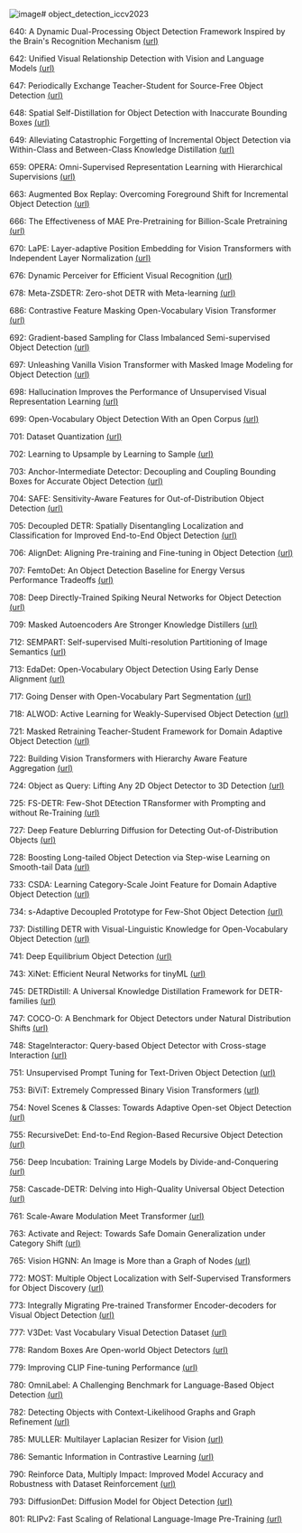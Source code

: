![image](https://github.com/CUQS/object_detection_iccv2023/assets/46483439/2b702bd8-497c-470a-8308-63868c425be8)# object_detection_iccv2023

640: A Dynamic Dual-Processing Object Detection Framework Inspired by the Brain's Recognition Mechanism [(](https://openaccess.thecvf.com/content/ICCV2023/html/Zhang_A_Dynamic_Dual-Processing_Object_Detection_Framework_Inspired_by_the_Brains_ICCV_2023_paper.html)[url](https://openaccess.thecvf.com/content/ICCV2023/html/Zhang_A_Dynamic_Dual-Processing_Object_Detection_Framework_Inspired_by_the_Brains_ICCV_2023_paper.html)[)](https://openaccess.thecvf.com/content/ICCV2023/html/Zhang_A_Dynamic_Dual-Processing_Object_Detection_Framework_Inspired_by_the_Brains_ICCV_2023_paper.html)

642: Unified Visual Relationship Detection with Vision and Language Models [(](https://openaccess.thecvf.com/content/ICCV2023/html/Zhao_Unified_Visual_Relationship_Detection_with_Vision_and_Language_Models_ICCV_2023_paper.html)[url](https://openaccess.thecvf.com/content/ICCV2023/html/Zhao_Unified_Visual_Relationship_Detection_with_Vision_and_Language_Models_ICCV_2023_paper.html)[)](https://openaccess.thecvf.com/content/ICCV2023/html/Zhao_Unified_Visual_Relationship_Detection_with_Vision_and_Language_Models_ICCV_2023_paper.html)

647: Periodically Exchange Teacher-Student for Source-Free Object Detection [(](https://openaccess.thecvf.com/content/ICCV2023/html/Liu_Periodically_Exchange_Teacher-Student_for_Source-Free_Object_Detection_ICCV_2023_paper.html)[url](https://openaccess.thecvf.com/content/ICCV2023/html/Liu_Periodically_Exchange_Teacher-Student_for_Source-Free_Object_Detection_ICCV_2023_paper.html)[)](https://openaccess.thecvf.com/content/ICCV2023/html/Liu_Periodically_Exchange_Teacher-Student_for_Source-Free_Object_Detection_ICCV_2023_paper.html)

648: Spatial Self-Distillation for Object Detection with Inaccurate Bounding Boxes [(](https://openaccess.thecvf.com/content/ICCV2023/html/Wu_Spatial_Self-Distillation_for_Object_Detection_with_Inaccurate_Bounding_Boxes_ICCV_2023_paper.html)[url](https://openaccess.thecvf.com/content/ICCV2023/html/Wu_Spatial_Self-Distillation_for_Object_Detection_with_Inaccurate_Bounding_Boxes_ICCV_2023_paper.html)[)](https://openaccess.thecvf.com/content/ICCV2023/html/Wu_Spatial_Self-Distillation_for_Object_Detection_with_Inaccurate_Bounding_Boxes_ICCV_2023_paper.html)

649: Alleviating Catastrophic Forgetting of Incremental Object Detection via Within-Class and Between-Class Knowledge Distillation [(](https://openaccess.thecvf.com/content/ICCV2023/html/Kang_Alleviating_Catastrophic_Forgetting_of_Incremental_Object_Detection_via_Within-Class_and_ICCV_2023_paper.html)[url](https://openaccess.thecvf.com/content/ICCV2023/html/Kang_Alleviating_Catastrophic_Forgetting_of_Incremental_Object_Detection_via_Within-Class_and_ICCV_2023_paper.html)[)](https://openaccess.thecvf.com/content/ICCV2023/html/Kang_Alleviating_Catastrophic_Forgetting_of_Incremental_Object_Detection_via_Within-Class_and_ICCV_2023_paper.html)

659: OPERA: Omni-Supervised Representation Learning with Hierarchical Supervisions [(](https://openaccess.thecvf.com/content/ICCV2023/html/Wang_OPERA_Omni-Supervised_Representation_Learning_with_Hierarchical_Supervisions_ICCV_2023_paper.html)[url](https://openaccess.thecvf.com/content/ICCV2023/html/Wang_OPERA_Omni-Supervised_Representation_Learning_with_Hierarchical_Supervisions_ICCV_2023_paper.html)[)](https://openaccess.thecvf.com/content/ICCV2023/html/Wang_OPERA_Omni-Supervised_Representation_Learning_with_Hierarchical_Supervisions_ICCV_2023_paper.html)

663: Augmented Box Replay: Overcoming Foreground Shift for Incremental Object Detection [(](https://openaccess.thecvf.com/content/ICCV2023/html/Liu_Augmented_Box_Replay_Overcoming_Foreground_Shift_for_Incremental_Object_Detection_ICCV_2023_paper.html)[url](https://openaccess.thecvf.com/content/ICCV2023/html/Liu_Augmented_Box_Replay_Overcoming_Foreground_Shift_for_Incremental_Object_Detection_ICCV_2023_paper.html)[)](https://openaccess.thecvf.com/content/ICCV2023/html/Liu_Augmented_Box_Replay_Overcoming_Foreground_Shift_for_Incremental_Object_Detection_ICCV_2023_paper.html)

666: The Effectiveness of MAE Pre-Pretraining for Billion-Scale Pretraining [(](https://openaccess.thecvf.com/content/ICCV2023/html/Singh_The_Effectiveness_of_MAE_Pre-Pretraining_for_Billion-Scale_Pretraining_ICCV_2023_paper.html)[url](https://openaccess.thecvf.com/content/ICCV2023/html/Singh_The_Effectiveness_of_MAE_Pre-Pretraining_for_Billion-Scale_Pretraining_ICCV_2023_paper.html)[)](https://openaccess.thecvf.com/content/ICCV2023/html/Singh_The_Effectiveness_of_MAE_Pre-Pretraining_for_Billion-Scale_Pretraining_ICCV_2023_paper.html)

670: LaPE: Layer-adaptive Position Embedding for Vision Transformers with Independent Layer Normalization [(](https://openaccess.thecvf.com/content/ICCV2023/html/Yu_LaPE_Layer-adaptive_Position_Embedding_for_Vision_Transformers_with_Independent_Layer_ICCV_2023_paper.html)[url](https://openaccess.thecvf.com/content/ICCV2023/html/Yu_LaPE_Layer-adaptive_Position_Embedding_for_Vision_Transformers_with_Independent_Layer_ICCV_2023_paper.html)[)](https://openaccess.thecvf.com/content/ICCV2023/html/Yu_LaPE_Layer-adaptive_Position_Embedding_for_Vision_Transformers_with_Independent_Layer_ICCV_2023_paper.html)

676: Dynamic Perceiver for Efficient Visual Recognition [(](https://openaccess.thecvf.com/content/ICCV2023/html/Han_Dynamic_Perceiver_for_Efficient_Visual_Recognition_ICCV_2023_paper.html)[url](https://openaccess.thecvf.com/content/ICCV2023/html/Han_Dynamic_Perceiver_for_Efficient_Visual_Recognition_ICCV_2023_paper.html)[)](https://openaccess.thecvf.com/content/ICCV2023/html/Han_Dynamic_Perceiver_for_Efficient_Visual_Recognition_ICCV_2023_paper.html)

678: Meta-ZSDETR: Zero-shot DETR with Meta-learning [(](https://openaccess.thecvf.com/content/ICCV2023/html/Zhang_Meta-ZSDETR_Zero-shot_DETR_with_Meta-learning_ICCV_2023_paper.html)[url](https://openaccess.thecvf.com/content/ICCV2023/html/Zhang_Meta-ZSDETR_Zero-shot_DETR_with_Meta-learning_ICCV_2023_paper.html)[)](https://openaccess.thecvf.com/content/ICCV2023/html/Zhang_Meta-ZSDETR_Zero-shot_DETR_with_Meta-learning_ICCV_2023_paper.html)

686: Contrastive Feature Masking Open-Vocabulary Vision Transformer [(](https://openaccess.thecvf.com/content/ICCV2023/html/Kim_Contrastive_Feature_Masking_Open-Vocabulary_Vision_Transformer_ICCV_2023_paper.html)[url](https://openaccess.thecvf.com/content/ICCV2023/html/Kim_Contrastive_Feature_Masking_Open-Vocabulary_Vision_Transformer_ICCV_2023_paper.html)[)](https://openaccess.thecvf.com/content/ICCV2023/html/Kim_Contrastive_Feature_Masking_Open-Vocabulary_Vision_Transformer_ICCV_2023_paper.html)

692: Gradient-based Sampling for Class Imbalanced Semi-supervised Object Detection [(](https://openaccess.thecvf.com/content/ICCV2023/html/Li_Gradient-based_Sampling_for_Class_Imbalanced_Semi-supervised_Object_Detection_ICCV_2023_paper.html)[url](https://openaccess.thecvf.com/content/ICCV2023/html/Li_Gradient-based_Sampling_for_Class_Imbalanced_Semi-supervised_Object_Detection_ICCV_2023_paper.html)[)](https://openaccess.thecvf.com/content/ICCV2023/html/Li_Gradient-based_Sampling_for_Class_Imbalanced_Semi-supervised_Object_Detection_ICCV_2023_paper.html)

697: Unleashing Vanilla Vision Transformer with Masked Image Modeling for Object Detection [(](https://openaccess.thecvf.com/content/ICCV2023/html/Fang_Unleashing_Vanilla_Vision_Transformer_with_Masked_Image_Modeling_for_Object_ICCV_2023_paper.html)[url](https://openaccess.thecvf.com/content/ICCV2023/html/Fang_Unleashing_Vanilla_Vision_Transformer_with_Masked_Image_Modeling_for_Object_ICCV_2023_paper.html)[)](https://openaccess.thecvf.com/content/ICCV2023/html/Fang_Unleashing_Vanilla_Vision_Transformer_with_Masked_Image_Modeling_for_Object_ICCV_2023_paper.html)

698: Hallucination Improves the Performance of Unsupervised Visual Representation Learning [(](https://openaccess.thecvf.com/content/ICCV2023/html/Wu_Hallucination_Improves_the_Performance_of_Unsupervised_Visual_Representation_Learning_ICCV_2023_paper.html)[url](https://openaccess.thecvf.com/content/ICCV2023/html/Wu_Hallucination_Improves_the_Performance_of_Unsupervised_Visual_Representation_Learning_ICCV_2023_paper.html)[)](https://openaccess.thecvf.com/content/ICCV2023/html/Wu_Hallucination_Improves_the_Performance_of_Unsupervised_Visual_Representation_Learning_ICCV_2023_paper.html)

699: Open-Vocabulary Object Detection With an Open Corpus [(](https://openaccess.thecvf.com/content/ICCV2023/html/Wang_Open-Vocabulary_Object_Detection_With_an_Open_Corpus_ICCV_2023_paper.html)[url](https://openaccess.thecvf.com/content/ICCV2023/html/Wang_Open-Vocabulary_Object_Detection_With_an_Open_Corpus_ICCV_2023_paper.html)[)](https://openaccess.thecvf.com/content/ICCV2023/html/Wang_Open-Vocabulary_Object_Detection_With_an_Open_Corpus_ICCV_2023_paper.html)

701: Dataset Quantization [(](https://openaccess.thecvf.com/content/ICCV2023/html/Zhou_Dataset_Quantization_ICCV_2023_paper.html)[url](https://openaccess.thecvf.com/content/ICCV2023/html/Zhou_Dataset_Quantization_ICCV_2023_paper.html)[)](https://openaccess.thecvf.com/content/ICCV2023/html/Zhou_Dataset_Quantization_ICCV_2023_paper.html)

702: Learning to Upsample by Learning to Sample [(](https://openaccess.thecvf.com/content/ICCV2023/html/Liu_Learning_to_Upsample_by_Learning_to_Sample_ICCV_2023_paper.html)[url](https://openaccess.thecvf.com/content/ICCV2023/html/Liu_Learning_to_Upsample_by_Learning_to_Sample_ICCV_2023_paper.html)[)](https://openaccess.thecvf.com/content/ICCV2023/html/Liu_Learning_to_Upsample_by_Learning_to_Sample_ICCV_2023_paper.html)

703: Anchor-Intermediate Detector: Decoupling and Coupling Bounding Boxes for Accurate Object Detection [(](https://openaccess.thecvf.com/content/ICCV2023/html/Lv_Anchor-Intermediate_Detector_Decoupling_and_Coupling_Bounding_Boxes_for_Accurate_Object_ICCV_2023_paper.html)[url](https://openaccess.thecvf.com/content/ICCV2023/html/Lv_Anchor-Intermediate_Detector_Decoupling_and_Coupling_Bounding_Boxes_for_Accurate_Object_ICCV_2023_paper.html)[)](https://openaccess.thecvf.com/content/ICCV2023/html/Lv_Anchor-Intermediate_Detector_Decoupling_and_Coupling_Bounding_Boxes_for_Accurate_Object_ICCV_2023_paper.html)

704: SAFE: Sensitivity-Aware Features for Out-of-Distribution Object Detection [(](https://openaccess.thecvf.com/content/ICCV2023/html/Wilson_SAFE_Sensitivity-Aware_Features_for_Out-of-Distribution_Object_Detection_ICCV_2023_paper.html)[url](https://openaccess.thecvf.com/content/ICCV2023/html/Wilson_SAFE_Sensitivity-Aware_Features_for_Out-of-Distribution_Object_Detection_ICCV_2023_paper.html)[)](https://openaccess.thecvf.com/content/ICCV2023/html/Wilson_SAFE_Sensitivity-Aware_Features_for_Out-of-Distribution_Object_Detection_ICCV_2023_paper.html)

705: Decoupled DETR: Spatially Disentangling Localization and Classification for Improved End-to-End Object Detection [(](https://openaccess.thecvf.com/content/ICCV2023/html/Zhang_Decoupled_DETR_Spatially_Disentangling_Localization_and_Classification_for_Improved_End-to-End_ICCV_2023_paper.html)[url](https://openaccess.thecvf.com/content/ICCV2023/html/Zhang_Decoupled_DETR_Spatially_Disentangling_Localization_and_Classification_for_Improved_End-to-End_ICCV_2023_paper.html)[)](https://openaccess.thecvf.com/content/ICCV2023/html/Zhang_Decoupled_DETR_Spatially_Disentangling_Localization_and_Classification_for_Improved_End-to-End_ICCV_2023_paper.html)

706: AlignDet: Aligning Pre-training and Fine-tuning in Object Detection [(](https://openaccess.thecvf.com/content/ICCV2023/html/Li_AlignDet_Aligning_Pre-training_and_Fine-tuning_in_Object_Detection_ICCV_2023_paper.html)[url](https://openaccess.thecvf.com/content/ICCV2023/html/Li_AlignDet_Aligning_Pre-training_and_Fine-tuning_in_Object_Detection_ICCV_2023_paper.html)[)](https://openaccess.thecvf.com/content/ICCV2023/html/Li_AlignDet_Aligning_Pre-training_and_Fine-tuning_in_Object_Detection_ICCV_2023_paper.html)

707: FemtoDet: An Object Detection Baseline for Energy Versus Performance Tradeoffs [(](https://openaccess.thecvf.com/content/ICCV2023/html/Tu_FemtoDet_An_Object_Detection_Baseline_for_Energy_Versus_Performance_Tradeoffs_ICCV_2023_paper.html)[url](https://openaccess.thecvf.com/content/ICCV2023/html/Tu_FemtoDet_An_Object_Detection_Baseline_for_Energy_Versus_Performance_Tradeoffs_ICCV_2023_paper.html)[)](https://openaccess.thecvf.com/content/ICCV2023/html/Tu_FemtoDet_An_Object_Detection_Baseline_for_Energy_Versus_Performance_Tradeoffs_ICCV_2023_paper.html)

708: Deep Directly-Trained Spiking Neural Networks for Object Detection [(](https://openaccess.thecvf.com/content/ICCV2023/html/Su_Deep_Directly-Trained_Spiking_Neural_Networks_for_Object_Detection_ICCV_2023_paper.html)[url](https://openaccess.thecvf.com/content/ICCV2023/html/Su_Deep_Directly-Trained_Spiking_Neural_Networks_for_Object_Detection_ICCV_2023_paper.html)[)](https://openaccess.thecvf.com/content/ICCV2023/html/Su_Deep_Directly-Trained_Spiking_Neural_Networks_for_Object_Detection_ICCV_2023_paper.html)

709: Masked Autoencoders Are Stronger Knowledge Distillers [(](https://openaccess.thecvf.com/content/ICCV2023/html/Lao_Masked_Autoencoders_Are_Stronger_Knowledge_Distillers_ICCV_2023_paper.html)[url](https://openaccess.thecvf.com/content/ICCV2023/html/Lao_Masked_Autoencoders_Are_Stronger_Knowledge_Distillers_ICCV_2023_paper.html)[)](https://openaccess.thecvf.com/content/ICCV2023/html/Lao_Masked_Autoencoders_Are_Stronger_Knowledge_Distillers_ICCV_2023_paper.html)

712: SEMPART: Self-supervised Multi-resolution Partitioning of Image Semantics [(](https://openaccess.thecvf.com/content/ICCV2023/html/Ravindran_SEMPART_Self-supervised_Multi-resolution_Partitioning_of_Image_Semantics_ICCV_2023_paper.html)[url](https://openaccess.thecvf.com/content/ICCV2023/html/Ravindran_SEMPART_Self-supervised_Multi-resolution_Partitioning_of_Image_Semantics_ICCV_2023_paper.html)[)](https://openaccess.thecvf.com/content/ICCV2023/html/Ravindran_SEMPART_Self-supervised_Multi-resolution_Partitioning_of_Image_Semantics_ICCV_2023_paper.html)

713: EdaDet: Open-Vocabulary Object Detection Using Early Dense Alignment [(](https://openaccess.thecvf.com/content/ICCV2023/html/Shi_EdaDet_Open-Vocabulary_Object_Detection_Using_Early_Dense_Alignment_ICCV_2023_paper.html)[url](https://openaccess.thecvf.com/content/ICCV2023/html/Shi_EdaDet_Open-Vocabulary_Object_Detection_Using_Early_Dense_Alignment_ICCV_2023_paper.html)[)](https://openaccess.thecvf.com/content/ICCV2023/html/Shi_EdaDet_Open-Vocabulary_Object_Detection_Using_Early_Dense_Alignment_ICCV_2023_paper.html)

717: Going Denser with Open-Vocabulary Part Segmentation [(](https://openaccess.thecvf.com/content/ICCV2023/html/Sun_Going_Denser_with_Open-Vocabulary_Part_Segmentation_ICCV_2023_paper.html)[url](https://openaccess.thecvf.com/content/ICCV2023/html/Sun_Going_Denser_with_Open-Vocabulary_Part_Segmentation_ICCV_2023_paper.html)[)](https://openaccess.thecvf.com/content/ICCV2023/html/Sun_Going_Denser_with_Open-Vocabulary_Part_Segmentation_ICCV_2023_paper.html)

718: ALWOD: Active Learning for Weakly-Supervised Object Detection [(](https://openaccess.thecvf.com/content/ICCV2023/html/Wang_ALWOD_Active_Learning_for_Weakly-Supervised_Object_Detection_ICCV_2023_paper.html)[url](https://openaccess.thecvf.com/content/ICCV2023/html/Wang_ALWOD_Active_Learning_for_Weakly-Supervised_Object_Detection_ICCV_2023_paper.html)[)](https://openaccess.thecvf.com/content/ICCV2023/html/Wang_ALWOD_Active_Learning_for_Weakly-Supervised_Object_Detection_ICCV_2023_paper.html)

721: Masked Retraining Teacher-Student Framework for Domain Adaptive Object Detection [(](https://openaccess.thecvf.com/content/ICCV2023/html/Zhao_Masked_Retraining_Teacher-Student_Framework_for_Domain_Adaptive_Object_Detection_ICCV_2023_paper.html)[url](https://openaccess.thecvf.com/content/ICCV2023/html/Zhao_Masked_Retraining_Teacher-Student_Framework_for_Domain_Adaptive_Object_Detection_ICCV_2023_paper.html)[)](https://openaccess.thecvf.com/content/ICCV2023/html/Zhao_Masked_Retraining_Teacher-Student_Framework_for_Domain_Adaptive_Object_Detection_ICCV_2023_paper.html)

722: Building Vision Transformers with Hierarchy Aware Feature Aggregation [(](https://openaccess.thecvf.com/content/ICCV2023/html/Chen_Building_Vision_Transformers_with_Hierarchy_Aware_Feature_Aggregation_ICCV_2023_paper.html)[url](https://openaccess.thecvf.com/content/ICCV2023/html/Chen_Building_Vision_Transformers_with_Hierarchy_Aware_Feature_Aggregation_ICCV_2023_paper.html)[)](https://openaccess.thecvf.com/content/ICCV2023/html/Chen_Building_Vision_Transformers_with_Hierarchy_Aware_Feature_Aggregation_ICCV_2023_paper.html)

724: Object as Query: Lifting Any 2D Object Detector to 3D Detection [(](https://openaccess.thecvf.com/content/ICCV2023/html/Wang_Object_as_Query_Lifting_Any_2D_Object_Detector_to_3D_ICCV_2023_paper.html)[url](https://openaccess.thecvf.com/content/ICCV2023/html/Wang_Object_as_Query_Lifting_Any_2D_Object_Detector_to_3D_ICCV_2023_paper.html)[)](https://openaccess.thecvf.com/content/ICCV2023/html/Wang_Object_as_Query_Lifting_Any_2D_Object_Detector_to_3D_ICCV_2023_paper.html)

725: FS-DETR: Few-Shot DEtection TRansformer with Prompting and without Re-Training [(](https://openaccess.thecvf.com/content/ICCV2023/html/Bulat_FS-DETR_Few-Shot_DEtection_TRansformer_with_Prompting_and_without_Re-Training_ICCV_2023_paper.html)[url](https://openaccess.thecvf.com/content/ICCV2023/html/Bulat_FS-DETR_Few-Shot_DEtection_TRansformer_with_Prompting_and_without_Re-Training_ICCV_2023_paper.html)[)](https://openaccess.thecvf.com/content/ICCV2023/html/Bulat_FS-DETR_Few-Shot_DEtection_TRansformer_with_Prompting_and_without_Re-Training_ICCV_2023_paper.html)

727: Deep Feature Deblurring Diffusion for Detecting Out-of-Distribution Objects [(](https://openaccess.thecvf.com/content/ICCV2023/html/Wu_Deep_Feature_Deblurring_Diffusion_for_Detecting_Out-of-Distribution_Objects_ICCV_2023_paper.html)[url](https://openaccess.thecvf.com/content/ICCV2023/html/Wu_Deep_Feature_Deblurring_Diffusion_for_Detecting_Out-of-Distribution_Objects_ICCV_2023_paper.html)[)](https://openaccess.thecvf.com/content/ICCV2023/html/Wu_Deep_Feature_Deblurring_Diffusion_for_Detecting_Out-of-Distribution_Objects_ICCV_2023_paper.html)

728: Boosting Long-tailed Object Detection via Step-wise Learning on Smooth-tail Data [(](https://openaccess.thecvf.com/content/ICCV2023/html/Dong_Boosting_Long-tailed_Object_Detection_via_Step-wise_Learning_on_Smooth-tail_Data_ICCV_2023_paper.html)[url](https://openaccess.thecvf.com/content/ICCV2023/html/Dong_Boosting_Long-tailed_Object_Detection_via_Step-wise_Learning_on_Smooth-tail_Data_ICCV_2023_paper.html)[)](https://openaccess.thecvf.com/content/ICCV2023/html/Dong_Boosting_Long-tailed_Object_Detection_via_Step-wise_Learning_on_Smooth-tail_Data_ICCV_2023_paper.html)

733: CSDA: Learning Category-Scale Joint Feature for Domain Adaptive Object Detection [(](https://openaccess.thecvf.com/content/ICCV2023/html/Gao_CSDA_Learning_Category-Scale_Joint_Feature_for_Domain_Adaptive_Object_Detection_ICCV_2023_paper.html)[url](https://openaccess.thecvf.com/content/ICCV2023/html/Gao_CSDA_Learning_Category-Scale_Joint_Feature_for_Domain_Adaptive_Object_Detection_ICCV_2023_paper.html)[)](https://openaccess.thecvf.com/content/ICCV2023/html/Gao_CSDA_Learning_Category-Scale_Joint_Feature_for_Domain_Adaptive_Object_Detection_ICCV_2023_paper.html)

734: s-Adaptive Decoupled Prototype for Few-Shot Object Detection [(](https://openaccess.thecvf.com/content/ICCV2023/html/Du_s-Adaptive_Decoupled_Prototype_for_Few-Shot_Object_Detection_ICCV_2023_paper.html)[url](https://openaccess.thecvf.com/content/ICCV2023/html/Du_s-Adaptive_Decoupled_Prototype_for_Few-Shot_Object_Detection_ICCV_2023_paper.html)[)](https://openaccess.thecvf.com/content/ICCV2023/html/Du_s-Adaptive_Decoupled_Prototype_for_Few-Shot_Object_Detection_ICCV_2023_paper.html)

737: Distilling DETR with Visual-Linguistic Knowledge for Open-Vocabulary Object Detection [(](https://openaccess.thecvf.com/content/ICCV2023/html/Li_Distilling_DETR_with_Visual-Linguistic_Knowledge_for_Open-Vocabulary_Object_Detection_ICCV_2023_paper.html)[url](https://openaccess.thecvf.com/content/ICCV2023/html/Li_Distilling_DETR_with_Visual-Linguistic_Knowledge_for_Open-Vocabulary_Object_Detection_ICCV_2023_paper.html)[)](https://openaccess.thecvf.com/content/ICCV2023/html/Li_Distilling_DETR_with_Visual-Linguistic_Knowledge_for_Open-Vocabulary_Object_Detection_ICCV_2023_paper.html)

741: Deep Equilibrium Object Detection [(](https://openaccess.thecvf.com/content/ICCV2023/html/Wang_Deep_Equilibrium_Object_Detection_ICCV_2023_paper.html)[url](https://openaccess.thecvf.com/content/ICCV2023/html/Wang_Deep_Equilibrium_Object_Detection_ICCV_2023_paper.html)[)](https://openaccess.thecvf.com/content/ICCV2023/html/Wang_Deep_Equilibrium_Object_Detection_ICCV_2023_paper.html)

743: XiNet: Efficient Neural Networks for tinyML [(](https://openaccess.thecvf.com/content/ICCV2023/html/Ancilotto_XiNet_Efficient_Neural_Networks_for_tinyML_ICCV_2023_paper.html)[url](https://openaccess.thecvf.com/content/ICCV2023/html/Ancilotto_XiNet_Efficient_Neural_Networks_for_tinyML_ICCV_2023_paper.html)[)](https://openaccess.thecvf.com/content/ICCV2023/html/Ancilotto_XiNet_Efficient_Neural_Networks_for_tinyML_ICCV_2023_paper.html)

745: DETRDistill: A Universal Knowledge Distillation Framework for DETR-families [(](https://openaccess.thecvf.com/content/ICCV2023/html/Chang_DETRDistill_A_Universal_Knowledge_Distillation_Framework_for_DETR-families_ICCV_2023_paper.html)[url](https://openaccess.thecvf.com/content/ICCV2023/html/Chang_DETRDistill_A_Universal_Knowledge_Distillation_Framework_for_DETR-families_ICCV_2023_paper.html)[)](https://openaccess.thecvf.com/content/ICCV2023/html/Chang_DETRDistill_A_Universal_Knowledge_Distillation_Framework_for_DETR-families_ICCV_2023_paper.html)

747: COCO-O: A Benchmark for Object Detectors under Natural Distribution Shifts [(](https://openaccess.thecvf.com/content/ICCV2023/html/Mao_COCO-O_A_Benchmark_for_Object_Detectors_under_Natural_Distribution_Shifts_ICCV_2023_paper.html)[url](https://openaccess.thecvf.com/content/ICCV2023/html/Mao_COCO-O_A_Benchmark_for_Object_Detectors_under_Natural_Distribution_Shifts_ICCV_2023_paper.html)[)](https://openaccess.thecvf.com/content/ICCV2023/html/Mao_COCO-O_A_Benchmark_for_Object_Detectors_under_Natural_Distribution_Shifts_ICCV_2023_paper.html)

748: StageInteractor: Query-based Object Detector with Cross-stage Interaction [(](https://openaccess.thecvf.com/content/ICCV2023/html/Teng_StageInteractor_Query-based_Object_Detector_with_Cross-stage_Interaction_ICCV_2023_paper.html)[url](https://openaccess.thecvf.com/content/ICCV2023/html/Teng_StageInteractor_Query-based_Object_Detector_with_Cross-stage_Interaction_ICCV_2023_paper.html)[)](https://openaccess.thecvf.com/content/ICCV2023/html/Teng_StageInteractor_Query-based_Object_Detector_with_Cross-stage_Interaction_ICCV_2023_paper.html)

751: Unsupervised Prompt Tuning for Text-Driven Object Detection [(](https://openaccess.thecvf.com/content/ICCV2023/html/He_Unsupervised_Prompt_Tuning_for_Text-Driven_Object_Detection_ICCV_2023_paper.html)[url](https://openaccess.thecvf.com/content/ICCV2023/html/He_Unsupervised_Prompt_Tuning_for_Text-Driven_Object_Detection_ICCV_2023_paper.html)[)](https://openaccess.thecvf.com/content/ICCV2023/html/He_Unsupervised_Prompt_Tuning_for_Text-Driven_Object_Detection_ICCV_2023_paper.html)

753: BiViT: Extremely Compressed Binary Vision Transformers [(](https://openaccess.thecvf.com/content/ICCV2023/html/He_BiViT_Extremely_Compressed_Binary_Vision_Transformers_ICCV_2023_paper.html)[url](https://openaccess.thecvf.com/content/ICCV2023/html/He_BiViT_Extremely_Compressed_Binary_Vision_Transformers_ICCV_2023_paper.html)[)](https://openaccess.thecvf.com/content/ICCV2023/html/He_BiViT_Extremely_Compressed_Binary_Vision_Transformers_ICCV_2023_paper.html)

754: Novel Scenes & Classes: Towards Adaptive Open-set Object Detection [(](https://openaccess.thecvf.com/content/ICCV2023/html/Li_Novel_Scenes__Classes_Towards_Adaptive_Open-set_Object_Detection_ICCV_2023_paper.html)[url](https://openaccess.thecvf.com/content/ICCV2023/html/Li_Novel_Scenes__Classes_Towards_Adaptive_Open-set_Object_Detection_ICCV_2023_paper.html)[)](https://openaccess.thecvf.com/content/ICCV2023/html/Li_Novel_Scenes__Classes_Towards_Adaptive_Open-set_Object_Detection_ICCV_2023_paper.html)

755: RecursiveDet: End-to-End Region-Based Recursive Object Detection [(](https://openaccess.thecvf.com/content/ICCV2023/html/Zhao_RecursiveDet_End-to-End_Region-Based_Recursive_Object_Detection_ICCV_2023_paper.html)[url](https://openaccess.thecvf.com/content/ICCV2023/html/Zhao_RecursiveDet_End-to-End_Region-Based_Recursive_Object_Detection_ICCV_2023_paper.html)[)](https://openaccess.thecvf.com/content/ICCV2023/html/Zhao_RecursiveDet_End-to-End_Region-Based_Recursive_Object_Detection_ICCV_2023_paper.html)

756: Deep Incubation: Training Large Models by Divide-and-Conquering [(](https://openaccess.thecvf.com/content/ICCV2023/html/Ni_Deep_Incubation_Training_Large_Models_by_Divide-and-Conquering_ICCV_2023_paper.html)[url](https://openaccess.thecvf.com/content/ICCV2023/html/Ni_Deep_Incubation_Training_Large_Models_by_Divide-and-Conquering_ICCV_2023_paper.html)[)](https://openaccess.thecvf.com/content/ICCV2023/html/Ni_Deep_Incubation_Training_Large_Models_by_Divide-and-Conquering_ICCV_2023_paper.html)

758: Cascade-DETR: Delving into High-Quality Universal Object Detection [(](https://openaccess.thecvf.com/content/ICCV2023/html/Ye_Cascade-DETR_Delving_into_High-Quality_Universal_Object_Detection_ICCV_2023_paper.html)[url](https://openaccess.thecvf.com/content/ICCV2023/html/Ye_Cascade-DETR_Delving_into_High-Quality_Universal_Object_Detection_ICCV_2023_paper.html)[)](https://openaccess.thecvf.com/content/ICCV2023/html/Ye_Cascade-DETR_Delving_into_High-Quality_Universal_Object_Detection_ICCV_2023_paper.html)

761: Scale-Aware Modulation Meet Transformer [(](https://openaccess.thecvf.com/content/ICCV2023/html/Lin_Scale-Aware_Modulation_Meet_Transformer_ICCV_2023_paper.html)[url](https://openaccess.thecvf.com/content/ICCV2023/html/Lin_Scale-Aware_Modulation_Meet_Transformer_ICCV_2023_paper.html)[)](https://openaccess.thecvf.com/content/ICCV2023/html/Lin_Scale-Aware_Modulation_Meet_Transformer_ICCV_2023_paper.html)

763: Activate and Reject: Towards Safe Domain Generalization under Category Shift [(](https://openaccess.thecvf.com/content/ICCV2023/html/Chen_Activate_and_Reject_Towards_Safe_Domain_Generalization_under_Category_Shift_ICCV_2023_paper.html)[url](https://openaccess.thecvf.com/content/ICCV2023/html/Chen_Activate_and_Reject_Towards_Safe_Domain_Generalization_under_Category_Shift_ICCV_2023_paper.html)[)](https://openaccess.thecvf.com/content/ICCV2023/html/Chen_Activate_and_Reject_Towards_Safe_Domain_Generalization_under_Category_Shift_ICCV_2023_paper.html)

765: Vision HGNN: An Image is More than a Graph of Nodes [(](https://openaccess.thecvf.com/content/ICCV2023/html/Han_Vision_HGNN_An_Image_is_More_than_a_Graph_of_ICCV_2023_paper.html)[url](https://openaccess.thecvf.com/content/ICCV2023/html/Han_Vision_HGNN_An_Image_is_More_than_a_Graph_of_ICCV_2023_paper.html)[)](https://openaccess.thecvf.com/content/ICCV2023/html/Han_Vision_HGNN_An_Image_is_More_than_a_Graph_of_ICCV_2023_paper.html)

772: MOST: Multiple Object Localization with Self-Supervised Transformers for Object Discovery [(](https://openaccess.thecvf.com/content/ICCV2023/html/Rambhatla_MOST_Multiple_Object_Localization_with_Self-Supervised_Transformers_for_Object_Discovery_ICCV_2023_paper.html)[url](https://openaccess.thecvf.com/content/ICCV2023/html/Rambhatla_MOST_Multiple_Object_Localization_with_Self-Supervised_Transformers_for_Object_Discovery_ICCV_2023_paper.html)[)](https://openaccess.thecvf.com/content/ICCV2023/html/Rambhatla_MOST_Multiple_Object_Localization_with_Self-Supervised_Transformers_for_Object_Discovery_ICCV_2023_paper.html)

773: Integrally Migrating Pre-trained Transformer Encoder-decoders for Visual Object Detection [(](https://openaccess.thecvf.com/content/ICCV2023/html/Liu_Integrally_Migrating_Pre-trained_Transformer_Encoder-decoders_for_Visual_Object_Detection_ICCV_2023_paper.html)[url](https://openaccess.thecvf.com/content/ICCV2023/html/Liu_Integrally_Migrating_Pre-trained_Transformer_Encoder-decoders_for_Visual_Object_Detection_ICCV_2023_paper.html)[)](https://openaccess.thecvf.com/content/ICCV2023/html/Liu_Integrally_Migrating_Pre-trained_Transformer_Encoder-decoders_for_Visual_Object_Detection_ICCV_2023_paper.html)

777: V3Det: Vast Vocabulary Visual Detection Dataset [(](https://openaccess.thecvf.com/content/ICCV2023/html/Wang_V3Det_Vast_Vocabulary_Visual_Detection_Dataset_ICCV_2023_paper.html)[url](https://openaccess.thecvf.com/content/ICCV2023/html/Wang_V3Det_Vast_Vocabulary_Visual_Detection_Dataset_ICCV_2023_paper.html)[)](https://openaccess.thecvf.com/content/ICCV2023/html/Wang_V3Det_Vast_Vocabulary_Visual_Detection_Dataset_ICCV_2023_paper.html)

778: Random Boxes Are Open-world Object Detectors [(](https://openaccess.thecvf.com/content/ICCV2023/html/Wang_Random_Boxes_Are_Open-world_Object_Detectors_ICCV_2023_paper.html)[url](https://openaccess.thecvf.com/content/ICCV2023/html/Wang_Random_Boxes_Are_Open-world_Object_Detectors_ICCV_2023_paper.html)[)](https://openaccess.thecvf.com/content/ICCV2023/html/Wang_Random_Boxes_Are_Open-world_Object_Detectors_ICCV_2023_paper.html)

779: Improving CLIP Fine-tuning Performance [(](https://openaccess.thecvf.com/content/ICCV2023/html/Wei_Improving_CLIP_Fine-tuning_Performance_ICCV_2023_paper.html)[url](https://openaccess.thecvf.com/content/ICCV2023/html/Wei_Improving_CLIP_Fine-tuning_Performance_ICCV_2023_paper.html)[)](https://openaccess.thecvf.com/content/ICCV2023/html/Wei_Improving_CLIP_Fine-tuning_Performance_ICCV_2023_paper.html)

780: OmniLabel: A Challenging Benchmark for Language-Based Object Detection [(](https://openaccess.thecvf.com/content/ICCV2023/html/Schulter_OmniLabel_A_Challenging_Benchmark_for_Language-Based_Object_Detection_ICCV_2023_paper.html)[url](https://openaccess.thecvf.com/content/ICCV2023/html/Schulter_OmniLabel_A_Challenging_Benchmark_for_Language-Based_Object_Detection_ICCV_2023_paper.html)[)](https://openaccess.thecvf.com/content/ICCV2023/html/Schulter_OmniLabel_A_Challenging_Benchmark_for_Language-Based_Object_Detection_ICCV_2023_paper.html)

782: Detecting Objects with Context-Likelihood Graphs and Graph Refinement [(](https://openaccess.thecvf.com/content/ICCV2023/html/Bhowmik_Detecting_Objects_with_Context-Likelihood_Graphs_and_Graph_Refinement_ICCV_2023_paper.html)[url](https://openaccess.thecvf.com/content/ICCV2023/html/Bhowmik_Detecting_Objects_with_Context-Likelihood_Graphs_and_Graph_Refinement_ICCV_2023_paper.html)[)](https://openaccess.thecvf.com/content/ICCV2023/html/Bhowmik_Detecting_Objects_with_Context-Likelihood_Graphs_and_Graph_Refinement_ICCV_2023_paper.html)

785: MULLER: Multilayer Laplacian Resizer for Vision [(](https://openaccess.thecvf.com/content/ICCV2023/html/Tu_MULLER_Multilayer_Laplacian_Resizer_for_Vision_ICCV_2023_paper.html)[url](https://openaccess.thecvf.com/content/ICCV2023/html/Tu_MULLER_Multilayer_Laplacian_Resizer_for_Vision_ICCV_2023_paper.html)[)](https://openaccess.thecvf.com/content/ICCV2023/html/Tu_MULLER_Multilayer_Laplacian_Resizer_for_Vision_ICCV_2023_paper.html)

786: Semantic Information in Contrastive Learning [(](https://openaccess.thecvf.com/content/ICCV2023/html/Quan_Semantic_Information_in_Contrastive_Learning_ICCV_2023_paper.html)[url](https://openaccess.thecvf.com/content/ICCV2023/html/Quan_Semantic_Information_in_Contrastive_Learning_ICCV_2023_paper.html)[)](https://openaccess.thecvf.com/content/ICCV2023/html/Quan_Semantic_Information_in_Contrastive_Learning_ICCV_2023_paper.html)

790: Reinforce Data, Multiply Impact: Improved Model Accuracy and Robustness with Dataset Reinforcement [(](https://openaccess.thecvf.com/content/ICCV2023/html/Faghri_Reinforce_Data_Multiply_Impact_Improved_Model_Accuracy_and_Robustness_with_ICCV_2023_paper.html)[url](https://openaccess.thecvf.com/content/ICCV2023/html/Faghri_Reinforce_Data_Multiply_Impact_Improved_Model_Accuracy_and_Robustness_with_ICCV_2023_paper.html)[)](https://openaccess.thecvf.com/content/ICCV2023/html/Faghri_Reinforce_Data_Multiply_Impact_Improved_Model_Accuracy_and_Robustness_with_ICCV_2023_paper.html)

793: DiffusionDet: Diffusion Model for Object Detection [(url)](https://openaccess.thecvf.com/content/ICCV2023/html/Chen_DiffusionDet_Diffusion_Model_for_Object_Detection_ICCV_2023_paper.html)

801: RLIPv2: Fast Scaling of Relational Language-Image Pre-Training [(](https://openaccess.thecvf.com/content/ICCV2023/html/Yuan_RLIPv2_Fast_Scaling_of_Relational_Language-Image_Pre-Training_ICCV_2023_paper.html)[url](https://openaccess.thecvf.com/content/ICCV2023/html/Yuan_RLIPv2_Fast_Scaling_of_Relational_Language-Image_Pre-Training_ICCV_2023_paper.html)[)](https://openaccess.thecvf.com/content/ICCV2023/html/Yuan_RLIPv2_Fast_Scaling_of_Relational_Language-Image_Pre-Training_ICCV_2023_paper.html)
